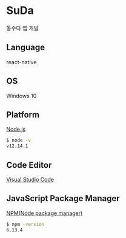 # SuDa
동수다 앱 개발 

## Language
react-native

## OS
Windows 10
## Platform
[Node.js](https://nodejs.org/ko/)
```bash
$ node -v
v12.14.1
```
## Code Editor
[Visual Studio Code](https://code.visualstudio.com/)
## JavaScript Package Manager
[NPM(Node package manager)](https://www.npmjs.com/)
```bash
$ npm -version
6.13.4
```
